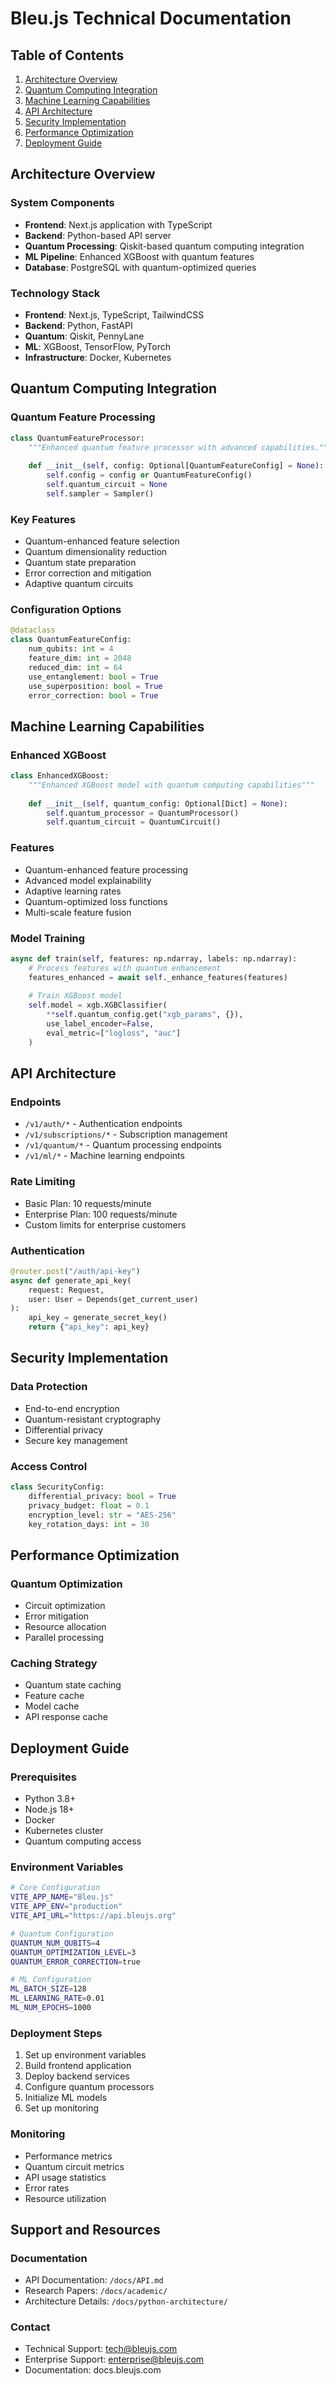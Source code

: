 # Bleu.js Technical Documentation

## Table of Contents
1. [Architecture Overview](#architecture-overview)
2. [Quantum Computing Integration](#quantum-computing-integration)
3. [Machine Learning Capabilities](#machine-learning-capabilities)
4. [API Architecture](#api-architecture)
5. [Security Implementation](#security-implementation)
6. [Performance Optimization](#performance-optimization)
7. [Deployment Guide](#deployment-guide)

## Architecture Overview

### System Components
- **Frontend**: Next.js application with TypeScript
- **Backend**: Python-based API server
- **Quantum Processing**: Qiskit-based quantum computing integration
- **ML Pipeline**: Enhanced XGBoost with quantum features
- **Database**: PostgreSQL with quantum-optimized queries

### Technology Stack
- **Frontend**: Next.js, TypeScript, TailwindCSS
- **Backend**: Python, FastAPI
- **Quantum**: Qiskit, PennyLane
- **ML**: XGBoost, TensorFlow, PyTorch
- **Infrastructure**: Docker, Kubernetes

## Quantum Computing Integration

### Quantum Feature Processing
```python
class QuantumFeatureProcessor:
    """Enhanced quantum feature processor with advanced capabilities."""
    
    def __init__(self, config: Optional[QuantumFeatureConfig] = None):
        self.config = config or QuantumFeatureConfig()
        self.quantum_circuit = None
        self.sampler = Sampler()
```

### Key Features
- Quantum-enhanced feature selection
- Quantum dimensionality reduction
- Quantum state preparation
- Error correction and mitigation
- Adaptive quantum circuits

### Configuration Options
```python
@dataclass
class QuantumFeatureConfig:
    num_qubits: int = 4
    feature_dim: int = 2048
    reduced_dim: int = 64
    use_entanglement: bool = True
    use_superposition: bool = True
    error_correction: bool = True
```

## Machine Learning Capabilities

### Enhanced XGBoost
```python
class EnhancedXGBoost:
    """Enhanced XGBoost model with quantum computing capabilities"""
    
    def __init__(self, quantum_config: Optional[Dict] = None):
        self.quantum_processor = QuantumProcessor()
        self.quantum_circuit = QuantumCircuit()
```

### Features
- Quantum-enhanced feature processing
- Advanced model explainability
- Adaptive learning rates
- Quantum-optimized loss functions
- Multi-scale feature fusion

### Model Training
```python
async def train(self, features: np.ndarray, labels: np.ndarray):
    # Process features with quantum enhancement
    features_enhanced = await self._enhance_features(features)
    
    # Train XGBoost model
    self.model = xgb.XGBClassifier(
        **self.quantum_config.get("xgb_params", {}),
        use_label_encoder=False,
        eval_metric=["logloss", "auc"]
    )
```

## API Architecture

### Endpoints
- `/v1/auth/*` - Authentication endpoints
- `/v1/subscriptions/*` - Subscription management
- `/v1/quantum/*` - Quantum processing endpoints
- `/v1/ml/*` - Machine learning endpoints

### Rate Limiting
- Basic Plan: 10 requests/minute
- Enterprise Plan: 100 requests/minute
- Custom limits for enterprise customers

### Authentication
```python
@router.post("/auth/api-key")
async def generate_api_key(
    request: Request,
    user: User = Depends(get_current_user)
):
    api_key = generate_secret_key()
    return {"api_key": api_key}
```

## Security Implementation

### Data Protection
- End-to-end encryption
- Quantum-resistant cryptography
- Differential privacy
- Secure key management

### Access Control
```python
class SecurityConfig:
    differential_privacy: bool = True
    privacy_budget: float = 0.1
    encryption_level: str = "AES-256"
    key_rotation_days: int = 30
```

## Performance Optimization

### Quantum Optimization
- Circuit optimization
- Error mitigation
- Resource allocation
- Parallel processing

### Caching Strategy
- Quantum state caching
- Feature cache
- Model cache
- API response cache

## Deployment Guide

### Prerequisites
- Python 3.8+
- Node.js 18+
- Docker
- Kubernetes cluster
- Quantum computing access

### Environment Variables
```bash
# Core Configuration
VITE_APP_NAME="Bleu.js"
VITE_APP_ENV="production"
VITE_API_URL="https://api.bleujs.org"

# Quantum Configuration
QUANTUM_NUM_QUBITS=4
QUANTUM_OPTIMIZATION_LEVEL=3
QUANTUM_ERROR_CORRECTION=true

# ML Configuration
ML_BATCH_SIZE=128
ML_LEARNING_RATE=0.01
ML_NUM_EPOCHS=1000
```

### Deployment Steps
1. Set up environment variables
2. Build frontend application
3. Deploy backend services
4. Configure quantum processors
5. Initialize ML models
6. Set up monitoring

### Monitoring
- Performance metrics
- Quantum circuit metrics
- API usage statistics
- Error rates
- Resource utilization

## Support and Resources

### Documentation
- API Documentation: `/docs/API.md`
- Research Papers: `/docs/academic/`
- Architecture Details: `/docs/python-architecture/`

### Contact
- Technical Support: tech@bleujs.com
- Enterprise Support: enterprise@bleujs.com
- Documentation: docs.bleujs.com 